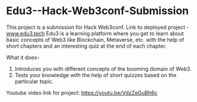 # Edu3--Hack-Web3conf-Submission
This project is a submission for Hack Web3conf.
Link to deployed project - www.edu3.tech
Edu3 is a learning platform where you get to learn about basic concepts of Web3 like Blockchain, Metaverse, etc. with the help of short chapters and an interesting quiz at the end of each chapter.

What it does- 
1. Introduces you with different concepts of the booming domain of Web3.
2. Tests your knowledge with the help of short quizzes based on the particular topic.

Youtube video link for project: https://youtu.be/VdzZeGuBh6c
